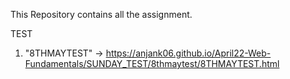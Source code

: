 This Repository contains all the assignment.

TEST
1. "8THMAYTEST" -> https://anjank06.github.io/April22-Web-Fundamentals/SUNDAY_TEST/8thmaytest/8THMAYTEST.html

